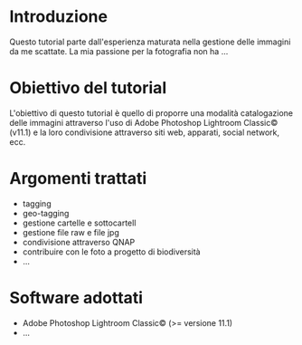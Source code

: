 # Introduzione

Questo tutorial parte dall'esperienza maturata nella gestione delle immagini da me scattate. La mia passione per la fotografia non ha ...

# Obiettivo del tutorial

L'obiettivo di questo tutorial è quello di proporre una modalità catalogazione delle immagini attraverso l'uso di Adobe Photoshop Lightroom Classic© (v11.1) e la loro condivisione attraverso siti web, apparati, social network, ecc.

# Argomenti trattati

- tagging
- geo-tagging
- gestione cartelle e sottocartell
- gestione file raw e file jpg
- condivisione attraverso QNAP
- contribuire con le foto a progetto di biodiversità
-  ...

# Software adottati
- Adobe Photoshop Lightroom Classic© (>= versione 11.1)
- ...
